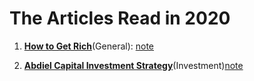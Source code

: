 # The Articles Read in 2020 #

1. [**How to Get Rich**](https://nav.al/rich)(General): 
    [note](articles/HowToGetRich.md)

2. [**Abdiel Capital Investment Strategy**](abdielcapital.com)(Investment)[note](articles/abdielcapital.md)









